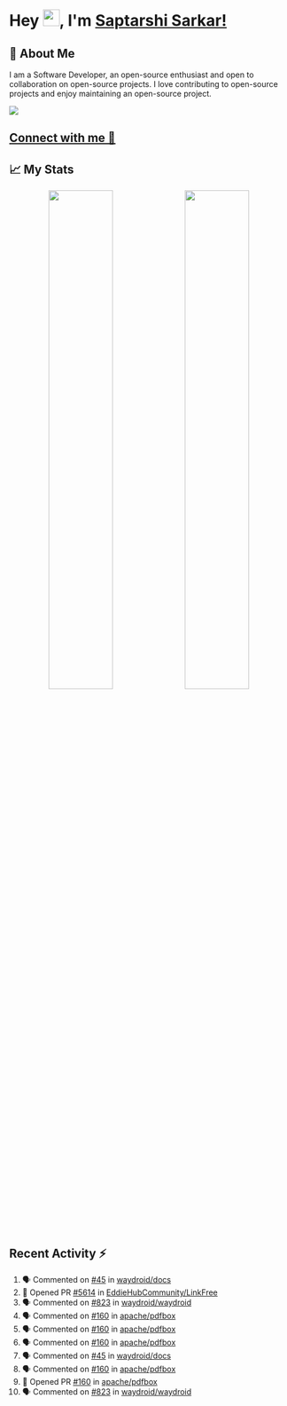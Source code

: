 # Hey <img src="https://github.com/TheDudeThatCode/TheDudeThatCode/blob/master/Assets/Hi.gif" width="30">, I'm [Saptarshi Sarkar!](https://bio.link/saptarshi) 

## 🚀 About Me
I am a Software Developer, an open-source enthusiast and open to collaboration on open-source projects. 
I love contributing to open-source projects and enjoy maintaining an open-source project.

![](https://visitor-badge.laobi.icu/badge?page_id=saptarshisarkar12.saptarshisarkar12)

## [Connect with me 💬](https://bio.link/saptarshi) 

## 📈 My Stats
<p align="center">	
  <img width="48%" src="https://github-readme-stats.vercel.app/api?username=saptarshisarkar12&show_icons=true&theme=tokyonight" />
  <img width="48%" src="https://github-readme-streak-stats.herokuapp.com/?user=saptarshisarkar12&theme=tokyonight" />
</p>

## Recent Activity :zap:
<!--START_SECTION:activity-->
1. 🗣 Commented on [#45](https://github.com/waydroid/docs/issues/45) in [waydroid/docs](https://github.com/waydroid/docs)
2. 💪 Opened PR [#5614](https://github.com/EddieHubCommunity/LinkFree/pull/5614) in [EddieHubCommunity/LinkFree](https://github.com/EddieHubCommunity/LinkFree)
3. 🗣 Commented on [#823](https://github.com/waydroid/waydroid/issues/823) in [waydroid/waydroid](https://github.com/waydroid/waydroid)
4. 🗣 Commented on [#160](https://github.com/apache/pdfbox/issues/160) in [apache/pdfbox](https://github.com/apache/pdfbox)
5. 🗣 Commented on [#160](https://github.com/apache/pdfbox/issues/160) in [apache/pdfbox](https://github.com/apache/pdfbox)
6. 🗣 Commented on [#160](https://github.com/apache/pdfbox/issues/160) in [apache/pdfbox](https://github.com/apache/pdfbox)
7. 🗣 Commented on [#45](https://github.com/waydroid/docs/issues/45) in [waydroid/docs](https://github.com/waydroid/docs)
8. 🗣 Commented on [#160](https://github.com/apache/pdfbox/issues/160) in [apache/pdfbox](https://github.com/apache/pdfbox)
9. 💪 Opened PR [#160](https://github.com/apache/pdfbox/pull/160) in [apache/pdfbox](https://github.com/apache/pdfbox)
10. 🗣 Commented on [#823](https://github.com/waydroid/waydroid/issues/823) in [waydroid/waydroid](https://github.com/waydroid/waydroid)
<!--END_SECTION:activity-->
